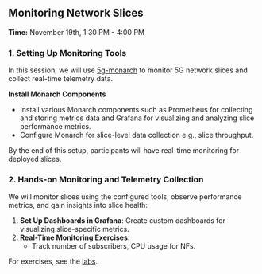 ## **Monitoring Network Slices**  
**Time:** November 19th, 1:30 PM - 4:00 PM  

### **1. Setting Up Monitoring Tools**

In this session, we will use [5g-monarch](https://github.com/niloysh/5g-monarch) to monitor 5G network slices and collect real-time telemetry data.

**Install Monarch Components**
- Install various Monarch components such as Prometheus for collecting and storing metrics data and Grafana for visualizing and analyzing slice performance metrics.
- Configure Monarch for slice-level data collection e.g., slice throughput.

By the end of this setup, participants will have real-time monitoring for deployed slices.


### **2. Hands-on Monitoring and Telemetry Collection**

We will monitor slices using the configured tools, observe performance metrics, and gain insights into slice health:

1. **Set Up Dashboards in Grafana**: Create custom dashboards for visualizing slice-specific metrics.
2. **Real-Time Monitoring Exercises**:
    - Track number of subscribers, CPU usage for NFs.

For exercises, see the [labs](https://github.com/niloysh/5g-monarch/blob/main/labs/lab1.md).